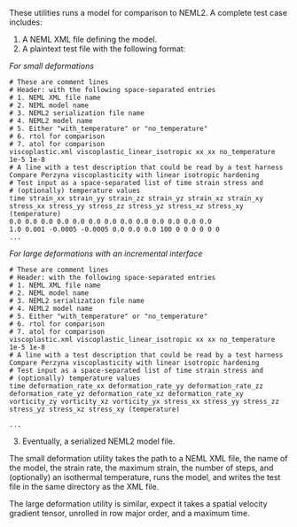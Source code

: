 These utilities runs a model for comparison to NEML2.  A complete 
test case includes:

1. A NEML XML file defining the model.
2. A plaintext test file with the following format:

*For small deformations*

```
# These are comment lines
# Header: with the following space-separated entries
# 1. NEML XML file name
# 2. NEML model name
# 3. NEML2 serialization file name
# 4. NEML2 model name
# 5. Either "with_temperature" or "no_temperature"
# 6. rtol for comparison
# 7. atol for comparison
viscoplastic.xml viscoplastic_linear_isotropic xx xx no_temperature 1e-5 1e-8
# A line with a test description that could be read by a test harness
Compare Perzyna viscoplasticity with linear isotropic hardening
# Test input as a space-separated list of time strain stress and 
# (optionally) temperature values
time strain_xx strain_yy strain_zz strain_yz strain_xz strain_xy stress_xx stress_yy stress_zz stress_yz stress_xz stress_xy (temperature)
0.0 0.0 0.0 0.0 0.0 0.0 0.0 0.0 0.0 0.0 0.0 0.0 0.0
1.0 0.001 -0.0005 -0.0005 0.0 0.0 0.0 100 0 0 0 0 0 0
...
```

*For large deformations with an incremental interface*
```
# These are comment lines
# Header: with the following space-separated entries
# 1. NEML XML file name
# 2. NEML model name
# 3. NEML2 serialization file name
# 4. NEML2 model name
# 5. Either "with_temperature" or "no_temperature"
# 6. rtol for comparison
# 7. atol for comparison
viscoplastic.xml viscoplastic_linear_isotropic xx xx no_temperature 1e-5 1e-8
# A line with a test description that could be read by a test harness
Compare Perzyna viscoplasticity with linear isotropic hardening
# Test input as a space-separated list of time strain stress and 
# (optionally) temperature values
time deformation_rate_xx deformation_rate_yy deformation_rate_zz deformation_rate_yz deformation_rate_xz deformation_rate_xy vorticity_zy vorticity_xz vorticity_yx stress_xx stress_yy stress_zz stress_yz stress_xz stress_xy (temperature)

...
```

3. Eventually, a serialized NEML2 model file.

The small deformation utility takes the path to a NEML XML file, the name of the model, 
the strain rate, the maximum strain, the number of steps, and (optionally)
an isothermal temperature, runs the model, and writes the test file
in the same directory as the XML file.

The large deformation utility is similar, expect it takes a spatial velocity gradient
tensor, unrolled in row major order, and a maximum time.
